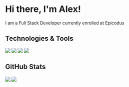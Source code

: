 # Hi there, I'm Alex!

I am a Full Stack Developer currently enrolled at Epicodus

## Technologies & Tools

![](https://img.shields.io/badge/Code-JavaScript-informational?style=flat&logo=javascript&logoColor=white&color=26968d)
![](https://img.shields.io/badge/Library-jQuery-informational?style=flat&logo=jquery&logoColor=white&color=26968d)
![](https://img.shields.io/badge/Code-CSharp-informational?style=flat&logo=csharp&logoColor=white&color=26968d)
![](https://img.shields.io/badge/Library-.NET-informational?style=flat&logo=dotnet&logoColor=white&color=26968d)


## GitHub Stats

<a href="https://github.com/a-shevlin/a-shevlin">
  <img align="center" src="https://github-readme-stats.vercel.app/api/top-langs/?username=a-shevlin&hide=java,html,&theme=tokyonight&langs_count=3" />
</a>
<a href="https://github.com/a-shevlin/a-shevlin">
  <img align="center" src="https://github-readme-stats.vercel.app/api?username=a-shevlin&theme=tokyonight&show_icons=true"/>
</a>




<!--
**a-shevlin/a-shevlin** is a ✨ _special_ ✨ repository because its `README.md` (this file) appears on your GitHub profile.

Here are some ideas to get you started:

- 🔭 I’m currently working on ...
- 🌱 I’m currently learning ...
- 👯 I’m looking to collaborate on ...
- 🤔 I’m looking for help with ...
- 💬 Ask me about ...
- 📫 How to reach me: ...
- 😄 Pronouns: ...
- ⚡ Fun fact: ...
-->
